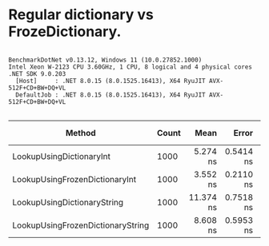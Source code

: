# Regular dictionary vs FrozeDictionary.




```

BenchmarkDotNet v0.13.12, Windows 11 (10.0.27852.1000)
Intel Xeon W-2123 CPU 3.60GHz, 1 CPU, 8 logical and 4 physical cores
.NET SDK 9.0.203
  [Host]     : .NET 8.0.15 (8.0.1525.16413), X64 RyuJIT AVX-512F+CD+BW+DQ+VL
  DefaultJob : .NET 8.0.15 (8.0.1525.16413), X64 RyuJIT AVX-512F+CD+BW+DQ+VL


```
| Method                            | Count | Mean      | Error     | StdDev    | Median    | Ratio | RatioSD | Allocated | Alloc Ratio |
|---------------------------------- |------ |----------:|----------:|----------:|----------:|------:|--------:|----------:|------------:|
| LookupUsingDictionaryInt          | 1000  |  5.274 ns | 0.5414 ns | 1.5963 ns |  4.590 ns |  1.00 |    0.00 |         - |          NA |
| LookupUsingFrozenDictionaryInt    | 1000  |  3.552 ns | 0.2110 ns | 0.6189 ns |  3.426 ns |  0.73 |    0.24 |         - |          NA |
| LookupUsingDictionaryString       | 1000  | 11.374 ns | 0.7518 ns | 2.1569 ns | 10.552 ns |  2.31 |    0.73 |         - |          NA |
| LookupUsingFrozenDictionaryString | 1000  |  8.608 ns | 0.5953 ns | 1.7365 ns |  8.297 ns |  1.77 |    0.61 |         - |          NA |
